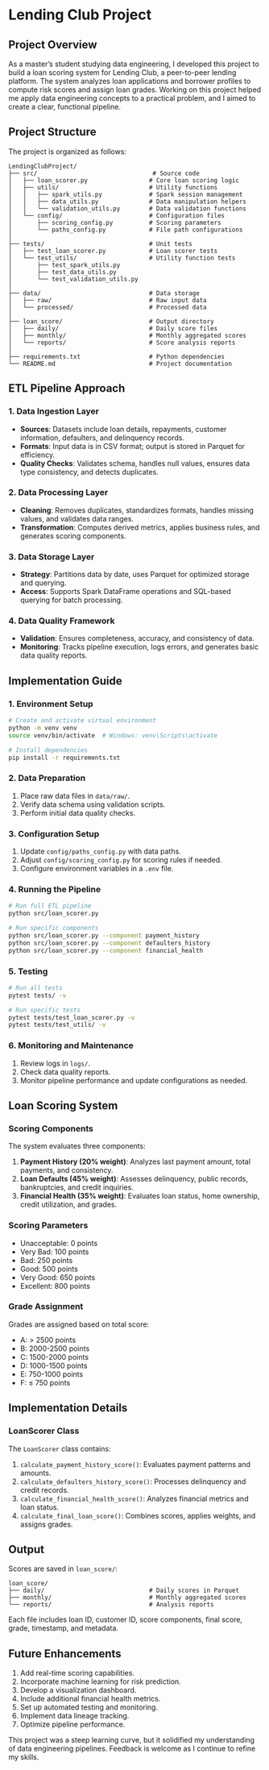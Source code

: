 # Lending Club Project

## Project Overview
As a master’s student studying data engineering, I developed this project to build a loan scoring system for Lending Club, a peer-to-peer lending platform. The system analyzes loan applications and borrower profiles to compute risk scores and assign loan grades. Working on this project helped me apply data engineering concepts to a practical problem, and I aimed to create a clear, functional pipeline.

## Project Structure
The project is organized as follows:

```
LendingClubProject/
├── src/                                # Source code
│   ├── loan_scorer.py                 # Core loan scoring logic
│   ├── utils/                         # Utility functions
│   │   ├── spark_utils.py             # Spark session management
│   │   ├── data_utils.py              # Data manipulation helpers
│   │   └── validation_utils.py        # Data validation functions
│   └── config/                        # Configuration files
│       ├── scoring_config.py          # Scoring parameters
│       └── paths_config.py            # File path configurations
│
├── tests/                             # Unit tests
│   ├── test_loan_scorer.py            # Loan scorer tests
│   └── test_utils/                    # Utility function tests
│       ├── test_spark_utils.py
│       ├── test_data_utils.py
│       └── test_validation_utils.py
│
├── data/                              # Data storage
│   ├── raw/                           # Raw input data
│   └── processed/                     # Processed data
│
├── loan_score/                        # Output directory
│   ├── daily/                         # Daily score files
│   ├── monthly/                       # Monthly aggregated scores
│   └── reports/                       # Score analysis reports
│
├── requirements.txt                   # Python dependencies
└── README.md                          # Project documentation
```

## ETL Pipeline Approach

### 1. Data Ingestion Layer
- **Sources**: Datasets include loan details, repayments, customer information, defaulters, and delinquency records.
- **Formats**: Input data is in CSV format; output is stored in Parquet for efficiency.
- **Quality Checks**: Validates schema, handles null values, ensures data type consistency, and detects duplicates.

### 2. Data Processing Layer
- **Cleaning**: Removes duplicates, standardizes formats, handles missing values, and validates data ranges.
- **Transformation**: Computes derived metrics, applies business rules, and generates scoring components.

### 3. Data Storage Layer
- **Strategy**: Partitions data by date, uses Parquet for optimized storage and querying.
- **Access**: Supports Spark DataFrame operations and SQL-based querying for batch processing.

### 4. Data Quality Framework
- **Validation**: Ensures completeness, accuracy, and consistency of data.
- **Monitoring**: Tracks pipeline execution, logs errors, and generates basic data quality reports.

## Implementation Guide

### 1. Environment Setup
```bash
# Create and activate virtual environment
python -m venv venv
source venv/bin/activate  # Windows: venv\Scripts\activate

# Install dependencies
pip install -r requirements.txt
```

### 2. Data Preparation
1. Place raw data files in `data/raw/`.
2. Verify data schema using validation scripts.
3. Perform initial data quality checks.

### 3. Configuration Setup
1. Update `config/paths_config.py` with data paths.
2. Adjust `config/scoring_config.py` for scoring rules if needed.
3. Configure environment variables in a `.env` file.

### 4. Running the Pipeline
```bash
# Run full ETL pipeline
python src/loan_scorer.py

# Run specific components
python src/loan_scorer.py --component payment_history
python src/loan_scorer.py --component defaulters_history
python src/loan_scorer.py --component financial_health
```

### 5. Testing
```bash
# Run all tests
pytest tests/ -v

# Run specific tests
pytest tests/test_loan_scorer.py -v
pytest tests/test_utils/ -v
```

### 6. Monitoring and Maintenance
1. Review logs in `logs/`.
2. Check data quality reports.
3. Monitor pipeline performance and update configurations as needed.

## Loan Scoring System

### Scoring Components
The system evaluates three components:
1. **Payment History (20% weight)**: Analyzes last payment amount, total payments, and consistency.
2. **Loan Defaults (45% weight)**: Assesses delinquency, public records, bankruptcies, and credit inquiries.
3. **Financial Health (35% weight)**: Evaluates loan status, home ownership, credit utilization, and grades.

### Scoring Parameters
- Unacceptable: 0 points
- Very Bad: 100 points
- Bad: 250 points
- Good: 500 points
- Very Good: 650 points
- Excellent: 800 points

### Grade Assignment
Grades are assigned based on total score:
- A: > 2500 points
- B: 2000-2500 points
- C: 1500-2000 points
- D: 1000-1500 points
- E: 750-1000 points
- F: ≤ 750 points

## Implementation Details

### LoanScorer Class
The `LoanScorer` class contains:
1. `calculate_payment_history_score()`: Evaluates payment patterns and amounts.
2. `calculate_defaulters_history_score()`: Processes delinquency and credit records.
3. `calculate_financial_health_score()`: Analyzes financial metrics and loan status.
4. `calculate_final_loan_score()`: Combines scores, applies weights, and assigns grades.

## Output
Scores are saved in `loan_score/`:
```
loan_score/
├── daily/                             # Daily scores in Parquet
├── monthly/                           # Monthly aggregated scores
└── reports/                           # Analysis reports
```
Each file includes loan ID, customer ID, score components, final score, grade, timestamp, and metadata.

## Future Enhancements
1. Add real-time scoring capabilities.
2. Incorporate machine learning for risk prediction.
3. Develop a visualization dashboard.
4. Include additional financial health metrics.
5. Set up automated testing and monitoring.
6. Implement data lineage tracking.
7. Optimize pipeline performance.

This project was a steep learning curve, but it solidified my understanding of data engineering pipelines. Feedback is welcome as I continue to refine my skills.

